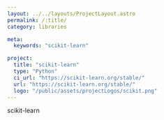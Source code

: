 ```yaml
---
layout: ../../layouts/ProjectLayout.astro
permalink: /:title/
category: libraries

meta:
  keywords: "scikit-learn"

project:
  title: "scikit-learn"
  type: "Python"
  ci_url: "https://scikit-learn.org/stable/"
  url: "https://scikit-learn.org/stable/"
  logo: "/public/assets/projectLogos/scikit.png"
---
```


<p>scikit-learn</p>

